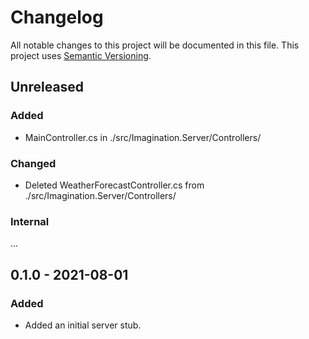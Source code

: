 # Changelog

All notable changes to this project will be documented in this file.
This project uses [Semantic Versioning](https://semver.org/spec/v2.0.0.html).

## Unreleased

### Added
- MainController.cs in ./src/Imagination.Server/Controllers/

### Changed
- Deleted WeatherForecastController.cs from ./src/Imagination.Server/Controllers/

### Internal

...

## 0.1.0 - 2021-08-01

### Added

- Added an initial server stub.
